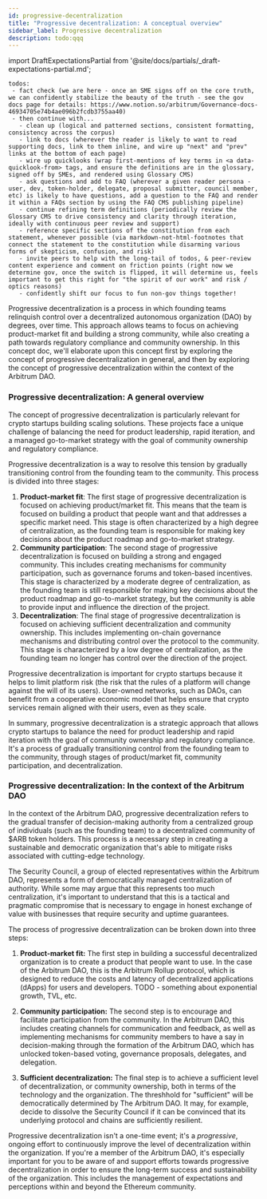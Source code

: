 ```yaml
---
id: progressive-decentralization
title: "Progressive decentralization: A conceptual overview"
sidebar_label: Progressive decentralization
description: todo:qqq
---
```


import DraftExpectationsPartial from '@site/docs/partials/_draft-expectations-partial.md'; 

<DraftExpectationsPartial />

```
todos: 
 - fact check (we are here - once an SME signs off on the core truth, we can confidently stabilize the beauty of the truth - see the gov docs page for details: https://www.notion.so/arbitrum/Governance-docs-46934705e74b4ae096b2fcdb3755aa40)
 - then continue with...
   - clean up (logical and patterned sections, consistent formatting, consistency across the corpus)
   - link to docs (wherever the reader is likely to want to read supporting docs, link to them inline, and wire up "next" and "prev" links at the bottom of each page)
   - wire up quicklooks (wrap first-mentions of key terms in <a data-quicklook-from> tags, and ensure the definitions are in the glossary, signed off by SMEs, and rendered using Glossary CMS)
   - ask questions and add to FAQ (wherever a given reader persona - user, dev, token-holder, delegate, proposal submitter, council member, etc) is likely to have questions, add a question to the FAQ and render it within a FAQs section by using the FAQ CMS publishing pipeline)
   - continue refining term definitions (periodically review the Glossary CMS to drive consistency and clarity through iteration, ideally with continuous peer review and support)
   - reference specific sections of the constitution from each statement, whenever possible (via markdown-not-html-footnotes that connect the statement to the constitution while disarming various forms of skepticism, confusion, and risk)
   - invite peers to help with the long-tail of todos, & peer-review content experience and comment on friction points (right now we determine gov, once the switch is flipped, it will determine us, feels important to get this right for "the spirit of our work" and risk / optics reasons)
   - confidently shift our focus to fun non-gov things together!
```

Progressive decentralization is a process in which founding teams relinquish control over a decentralized autonomous organization (DAO) by degrees, over time. This approach allows teams to focus on achieving product-market fit and building a strong community, while also creating a path towards regulatory compliance and community ownership. In this concept doc, we'll elaborate upon this concept first by exploring the concept of progressive decentralization in general, and then by exploring the concept of progressive decentralization within the context of the Arbitrum DAO.

### Progressive decentralization: A general overview

The concept of progressive decentralization is particularly relevant for crypto startups building scaling solutions. These projects face a unique challenge of balancing the need for product leadership, rapid iteration, and a managed go-to-market strategy with the goal of community ownership and regulatory compliance.

Progressive decentralization is a way to resolve this tension by gradually transitioning control from the founding team to the community. This process is divided into three stages:

 1. **Product-market fit**: The first stage of progressive decentralization is focused on achieving product/market fit. This means that the team is focused on building a product that people want and that addresses a specific market need. This stage is often characterized by a high degree of centralization, as the founding team is responsible for making key decisions about the product roadmap and go-to-market strategy.
 2. **Community participation**: The second stage of progressive decentralization is focused on building a strong and engaged community. This includes creating mechanisms for community participation, such as governance forums and token-based incentives. This stage is characterized by a moderate degree of centralization, as the founding team is still responsible for making key decisions about the product roadmap and go-to-market strategy, but the community is able to provide input and influence the direction of the project.
 3. **Decentralization**: The final stage of progressive decentralization is focused on achieving sufficient decentralization and community ownership. This includes implementing on-chain governance mechanisms and distributing control over the protocol to the community. This stage is characterized by a low degree of centralization, as the founding team no longer has control over the direction of the project.

Progressive decentralization is important for crypto startups because it helps to limit platform risk (the risk that the rules of a platform will change against the will of its users). User-owned networks, such as DAOs, can benefit from a cooperative economic model that helps ensure that crypto services remain aligned with their users, even as they scale.

In summary, progressive decentralization is a strategic approach that allows crypto startups to balance the need for product leadership and rapid iteration with the goal of community ownership and regulatory compliance. It's a process of gradually transitioning control from the founding team to the community, through stages of product/market fit, community participation, and decentralization.


### Progressive decentralization: In the context of the Arbitrum DAO

In the context of the Arbitrum DAO, progressive decentralization refers to the gradual transfer of decision-making authority from a centralized group of individuals (such as the founding team) to a decentralized community of $ARB token holders. This process is a necessary step in creating a sustainable and democratic organization that's able to mitigate risks associated with cutting-edge technology.

The Security Council, a group of elected representatives within the Arbitrum DAO, represents a form of democratically managed centralization of authority. While some may argue that this represents too much centralization, it's important to understand that this is a tactical and pragmatic compromise that is necessary to engage in honest exchange of value with businesses that require security and uptime guarantees.

The process of progressive decentralization can be broken down into three steps:

1. **Product-market fit:** The first step in building a successful decentralized organization is to create a product that people want to use. In the case of the Arbitrum DAO, this is the Arbitrum Rollup protocol, which is designed to reduce the costs and latency of decentralized applications (dApps) for users and developers. TODO - something about exponential growth, TVL, etc.

2. **Community participation:** The second step is to encourage and facilitate participation from the community. In the Arbitrum DAO, this includes creating channels for communication and feedback, as well as implementing mechanisms for community members to have a say in decision-making through the formation of the Arbitrum DAO, which has unlocked token-based voting, governance proposals, delegates, and delegation.

3. **Sufficient decentralization:** The final step is to achieve a sufficient level of decentralization, or community ownership, both in terms of the technology and the organization. The threshhold for "sufficient" will be democratically determined by The Arbitrum DAO. It may, for example, decide to dissolve the Security Council if it can be convinced that its underlying protocol and chains are sufficiently resilient. 


Progressive decentralization isn't a one-time event; it's a *progressive*, ongoing effort to continuously improve the level of decentralization within the organization. If you're a member of the Arbitrum DAO, it's especially important for you to be aware of and support efforts towards progressive decentralization in order to ensure the long-term success and sustainability of the organization. This includes the management of expectations and perceptions within and beyond the Ethereum community.